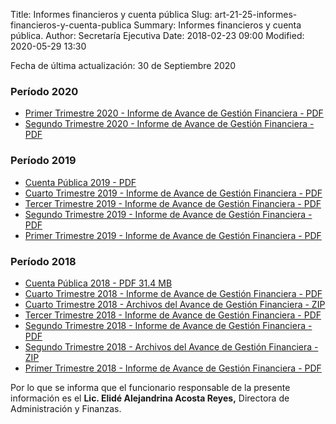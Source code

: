 Title: Informes financieros y cuenta pública
Slug: art-21-25-informes-financieros-y-cuenta-publica
Summary: Informes financieros y cuenta pública.
Author: Secretaría Ejecutiva
Date: 2018-02-23 09:00
Modified: 2020-05-29 13:30


Fecha de última actualización: 30 de Septiembre 2020
### Período 2020

* [Primer Trimestre 2020 - Informe de Avance de Gestión Financiera - PDF](https://drive.google.com/file/d/1p3hP6jgWHIeLBUR25U2u64wtpTiA2QMv/view?usp=sharing)
* [Segundo Trimestre 2020 - Informe de Avance de Gestión Financiera - PDF](https://drive.google.com/file/d/1pve1mSi-nK8IFV6V0MHxc0m6AUplsWgP/view?usp=sharing)

### Período 2019
* [Cuenta Pública 2019 - PDF](https://drive.google.com/file/d/1cP_med-_fcT_uPsHXBsy9qKt5Exr5Baa/view?usp=sharing)
* [Cuarto Trimestre 2019 - Informe de Avance de Gestión Financiera - PDF](https://drive.google.com/file/d/1vWzoapm11a3gHm57-taBo8pjCkKKI2zk/view?usp=sharing)
* [Tercer Trimestre 2019 - Informe de Avance de Gestión Financiera - PDF](informe-avance-gestion-financiera-2019-09.pdf)
* [Segundo Trimestre 2019 - Informe de Avance de Gestión Financiera - PDF](informe-avance-gestion-financiera-2019-06.pdf)
* [Primer Trimestre 2019 - Informe de Avance de Gestión Financiera - PDF](https://drive.google.com/file/d/1rzeYm1lkxwd3uxu_PysmKeMx3ENGcopJ/view?usp=sharing)

### Período 2018

* [Cuenta Pública 2018 - PDF 31.4 MB](cuenta-publica-2018.pdf)
* [Cuarto Trimestre 2018 - Informe de Avance de Gestión Financiera - PDF](informe-avance-gestion-financiera-2018-12.pdf)
* [Cuarto Trimestre 2018 - Archivos del Avance de Gestión Financiera - ZIP](avance-de-gestion-financiera-2018-12.zip)
* [Tercer Trimestre 2018 - Informe de Avance de Gestión Financiera - PDF](informe-avance-gestion-financiera-2018-09.pdf)
* [Segundo Trimestre 2018 - Informe de Avance de Gestión Financiera - PDF](informe-avance-gestion-financiera-2018-06.pdf)
* [Segundo Trimestre 2018 - Archivos del Avance de Gestión Financiera - ZIP](avance-de-gestion-financiera-2018-06.zip)
* [Primer Trimestre 2018 - Informe de Avance de Gestión Financiera - PDF](informe-avance-gestion-financiera-2018-03.pdf)

Por lo que se informa que el funcionario responsable de la presente información es el **Lic. Elidé Alejandrina Acosta Reyes,** Directora de Administración y Finanzas.
